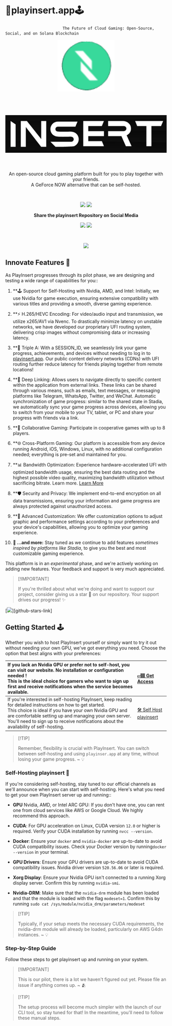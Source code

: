 # 🌟playinsert.app🕹️
                             The Future of Cloud Gaming: Open-Source, Social, and on Solana Blockchain

<div align="center">
<div>

<a href="https://playinsert.app" >
<img height="160" src="/assets/logo.png">
</a>

</div>

&nbsp;
&nbsp;

<div align="center" >
<h1>
<a href="https://playinsert.app" >
<picture>
  <source media="(prefers-color-scheme: dark)" srcset="/assets/logo-name-white.png">
  <source media="(prefers-color-scheme: light)" srcset="/assets/logo-name-black.png">
  <img alt="playinsert logo name" src="/assets/logo-name-black.png">
</picture>

</a>

</h1>

</div>
&nbsp;
&nbsp;

An open-source cloud gaming platform built for you to play together with your friends. <br/> A GeForce NOW alternative that can be self-hosted.<br/>

</div>

&nbsp;
&nbsp;
 <div align="center" >

[![][github-release-shield]][github-release-link]
[![][github-license-shield]][github-license-link]


**Share the playinsert Repository on Social Media**

[![][share-x-shield]][share-x-link]
[![][share-reddit-shield]][share-reddit-link]

</div>
&nbsp;
&nbsp;

<div align="center" >

[![][image-overview]][website-link]

</div>

## Innovate Features 🚀

As PlayInsert progresses through its pilot phase, we are designing and testing a wide range of capabilities for you::

1. **🕹️ Support for Self-Hosting with Nvidia, AMD, and Intel: Initially, we use Nvidia for game execution, ensuring extensive compatibility with various titles and providing a smooth, diverse gaming experience.

2. **⚡ H.265/HEVC Encoding: For video/audio input and transmission, we utilize x265/AV1 via Nvenc. To drastically minimize latency on unstable networks, we have developed our proprietary UFI routing system, delivering crisp images without compromising data or increasing latency.

3. **🔗 Triple A: With a SESSION_ID, we seamlessly link your game progress, achievements, and devices without needing to log in to [playinsert.app][website-link]. Our public content delivery networks (CDNs) with UFI routing further reduce latency for friends playing together from remote locations!

4. **🔄 Deep Linking: Allows users to navigate directly to specific content within the application from external links. These links can be shared through various means, such as emails, text messages, or messaging platforms like Telegram, WhatsApp, Twitter, and WeChat. Automatic synchronization of game progress: similar to the shared state in Stadia, we automatically sync your game progress across devices, allowing you to switch from your mobile to your TV, tablet, or PC and share your progress with friends via a link.

5. **👥 Collaborative Gaming: Participate in cooperative games with up to 8 players.

6. **🌐 Cross-Platform Gaming: Our platform is accessible from any device running Android, iOS, Windows, Linux, with no additional configuration needed; everything is pre-set and maintained for you.

7. **📊 Bandwidth Optimization: Experience hardware-accelerated UFI with optimized bandwidth usage, ensuring the best data routing and the highest possible video quality, maximizing bandwidth utilization without sacrificing bitrate. Learn more. [Learn More][vmaf-cuda-link]

8. **🛡️ Security and Privacy: We implement end-to-end encryption on all data transmissions, ensuring your information and game progress are always protected against unauthorized access.

9. **🔧 Advanced Customization: We offer customization options to adjust graphic and performance settings according to your preferences and your device's capabilities, allowing you to optimize your gaming experience.

10. **🌟 ...and more:** Stay tuned as we continue to add features _sometimes inspired by platforms like Stadia_, to give you the best and most customizable gaming experience.

This platform is in an _experimental_ phase, and we're actively working on adding new features. Your feedback and support is very much appreciated.

> \[!IMPORTANT]
>
> If you're thrilled about what we're doing and want to support our project, consider giving us a star 🌟 on our repository. Your support drives our progress! ✨


[![][image-star]][github-stars-link]


## Getting Started 🕹️

Whether you wish to host PlayInsert yourself or simply want to try it out without needing your own GPU, we've got everything you need. Choose the option that best aligns with your preferences:

<!-- _You can always alter your choice later without forfeiting game progress_ -->

| If you lack an Nvidia GPU or prefer not to self-host, you can visit our website. No installation or configuration needed ! <br/>This is the ideal choice for gamers who want to sign up first and receive notifications when the service becomes available. | [👉🏽 Get Access][website-link] |
| :---------------------------------------- | :----------------------------------------------------------------------------------------------------------------- |
| If you're interested in self-hosting PlayInsert, keep reading for detailed instructions on how to get started. <br/> This choice is ideal if you have your own Nvidia GPU and are comfortable setting up and managing your own server. You'll need to sign up to receive notifications about the availability of self-hosting. | [🛠️ Self Host playinsert](#self-hosting) |

> \[!TIP]
>
> Remember, flexibility is crucial with PlayInsert. You can switch between self-hosting and using `playinser.app` at any time, without losing your game progress. \~ 💡
<a name="self-hosting"></a>

### Self-Hosting playinsert 🔨

If you're considering self-hosting, stay tuned to our official channels as we'll announce when you can start with self-hosting. Here's what you need to get your own PlayInsert server up and running::

- **GPU** Nvidia, AMD, or Intel ARC GPU: If you don't have one, you can rent one from cloud services like AWS or Google Cloud. We highly recommend this approach.

- **CUDA**: For GPU acceleration on Linux, CUDA version `12.0` or higher is required. Verify your CUDA installation by running `nvcc --version`.

- **Docker**: Ensure your `docker` and `nvidia-docker` are up-to-date to avoid CUDA compatibility issues. Check your Docker version by running`docker --version` in your terminal.

- **GPU Drivers**: Ensure your GPU drivers are up-to-date to avoid CUDA compatibility issues. Nvidia driver version `520.56.06` or later is required.

- **Xorg Display**: Ensure your Nvidia GPU isn't connected to a running Xorg display server. Confirm this by running `nvidia-smi`.

- **Nvidia-DRM**: Make sure that the `nvidia-drm` module has been loaded and that the module is loaded with the flag `modeset=1`. Confirm this by running `sudo cat /sys/module/nvidia_drm/parameters/modeset` 

> \[!TIP]
>
> Typically, if your setup meets the necessary CUDA requirements, the nvidia-drm module will already be loaded, particularly on AWS G4dn instances. \~ 💡

### Step-by-Step Guide

Follow these steps to get playinsert up and running on your system.

> \[!IMPORTANT]
>
> This is our pilot, there is a lot we haven't figured out yet. Please file an issue if anything comes up. \~ 🫂


> \[!TIP]
>
> The setup process will become much simpler with the launch of our CLI tool, so stay tuned for that! In the meantime, you'll need to follow these manual steps.



[github-release-link]: https://github.com/wanjohiryan/netris/releases
[github-release-shield]: https://img.shields.io/github/v/release/wanjohiryan/netris?color=369eff&labelColor=black&logo=github&style=flat-square
[discord-shield]: https://img.shields.io/discord/1080111004698021909?color=5865F2&label=discord&labelColor=black&logo=discord&logoColor=white&style=flat-square
[discord-link]: https://discord.com/invite/Y6etn3qKZ3
[github-license-shield]: https://img.shields.io/github/license/wanjohiryan/netris?color=white&labelColor=black&style=flat-square
[github-license-link]: https://github.com/wanjohiryan/netris/blob/main/LICENSE
[github-stars-shield]: https://img.shields.io/github/stars/wanjohiryan/netris?color=ffcb47&labelColor=black&style=flat-square
[share-x-shield]: https://img.shields.io/badge/-share%20on%20x-black?labelColor=black&logo=x&logoColor=white&style=flat-square
[share-x-link]: https://twitter.com/intent/tweet?text=Hey%2C%20check%20out%20this%20Github%20repository.%20It%20is%20an%20open-source%20self-hosted%20Geforce%20Now%20alternative.&url=https%3A%2F%2Fgithub.com%2Fwanjohiryan%2Fnetris
[share-reddit-shield]: https://img.shields.io/badge/-share%20on%20reddit-black?labelColor=black&logo=reddit&logoColor=white&style=flat-square
[share-reddit-link]: https://www.reddit.com/submit?title=Hey%2C%20check%20out%20this%20Github%20repository.%20It%20is%20an%20open-source%20self-hosted%20Geforce%20Now%20alternative.&url=https%3A%2F%2Fgithub.com%2Fwanjohiryan%2Fnetris
[image-overview]: assets/banner.png
[website-link]: https://playinsert.app
[neko-url]: https://github.com/m1k1o/neko
[image-star]: assets/star-us.png
[moq-github-url]: https://quic.video
[vmaf-cuda-link]: https://developer.nvidia.com/blog/calculating-video-quality-using-nvidia-gpus-and-vmaf-cuda/
